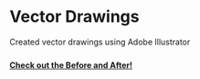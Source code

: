 # Vector Drawings
Created vector drawings using Adobe Illustrator
<div style="height:10px;font-size:1px;">&nbsp;</div>


<a href="https://imgsli.com/MzQxOTgz" target="_blank" rel="noopener noreferrer">
    <i class="fa-solid fa-paintbrush"></i> <strong>Check out the Before and After!</strong>
</a>
